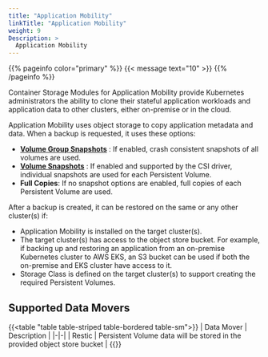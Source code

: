 ```yaml
---
title: "Application Mobility"
linkTitle: "Application Mobility"
weight: 9
Description: >
  Application Mobility
---
```


{{% pageinfo color="primary" %}}
{{< message text="10" >}} 
{{% /pageinfo %}}

Container Storage Modules for Application Mobility provide Kubernetes administrators the ability to clone their stateful application workloads and application data to other clusters, either on-premise or in the cloud.
 
Application Mobility uses object storage to copy application metadata and data. When a backup is requested, it uses these options:
 
- **[Volume Group Snapshots](../snapshots/volume-group-snapshots/)** : If enabled, crash consistent snapshots of all volumes are used.
- **[Volume Snapshots](../snapshots/)** : If enabled and supported by the CSI driver, individual snapshots are used for each Persistent Volume.
- **Full Copies**: If no snapshot options are enabled, full copies of each Persistent Volume are used.
 
After a backup is created, it can be restored on the same or any other cluster(s) if:
 
- Application Mobility is installed on the target cluster(s).
- The target cluster(s) has access to the object store bucket. For example, if backing up and restoring an application from an on-premise Kubernetes cluster to AWS EKS, an S3 bucket can be used if both the on-premise and EKS cluster have access to it.
- Storage Class is defined on the target cluster(s) to support creating the required Persistent Volumes.
## Supported Data Movers
{{<table "table table-striped table-bordered table-sm">}}
| Data Mover | Description |
|-|-|
| Restic           | Persistent Volume data will be stored in the provided object store bucket |
{{</table>}}
